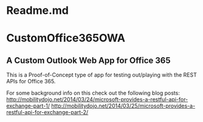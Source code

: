 # Readme.md

# CustomOffice365OWA
## A Custom Outlook Web App for Office 365

This is a Proof-of-Concept type of app for testing out/playing with the REST APIs for Office 365.

For some background info on this check out the following blog posts:
http://mobilitydojo.net/2014/03/24/microsoft-provides-a-restful-api-for-exchange-part-1/
http://mobilitydojo.net/2014/03/25/microsoft-provides-a-restful-api-for-exchange-part-2/